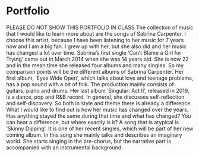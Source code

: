 # Portfolio
PLEASE DO NOT SHOW THIS PORTFOLIO IN CLASS
The collection of music that I would like to learn more about are the songs of Sabrina Carpenter. I choose this artist, because I have been listening to her music for 7 years now and I am a big fan. I grew up with her, but she also did and her music has changed a lot over time. Sabrina’s first single ‘Can’t Blame a Girl for Trying’ came out in March 2014 when she was 14 years old. She is now 22 and in the mean time she released four albums and many singles. 
So my comparison points will be the different albums of Sabrina Carpenter. Her first album, ‘Eyes Wide Open’, which talks about love and teenage problems, has a pop sound with a bit of folk. The production mainly consists of guitars, piano and drums. Her last album ‘Singular: Act II’, released in 2019, is a dance, pop and R&B record. In general, she discusses self-reflection and self-discovery. So both in style and theme there is already a difference.
What I would like to find out is how her music has changed over the years. Has anything stayed the same during that time and what has changed? You can hear a difference, but where exactly is it?
A song that is atypical is ‘Skinny Dipping’. It is one of her recent singles, which will be part of her new coming album. In this song she mainly talks and describes an imaginary world. She starts singing in the pre-chorus, but the narrative part is accompanied with an instrumental background. 
